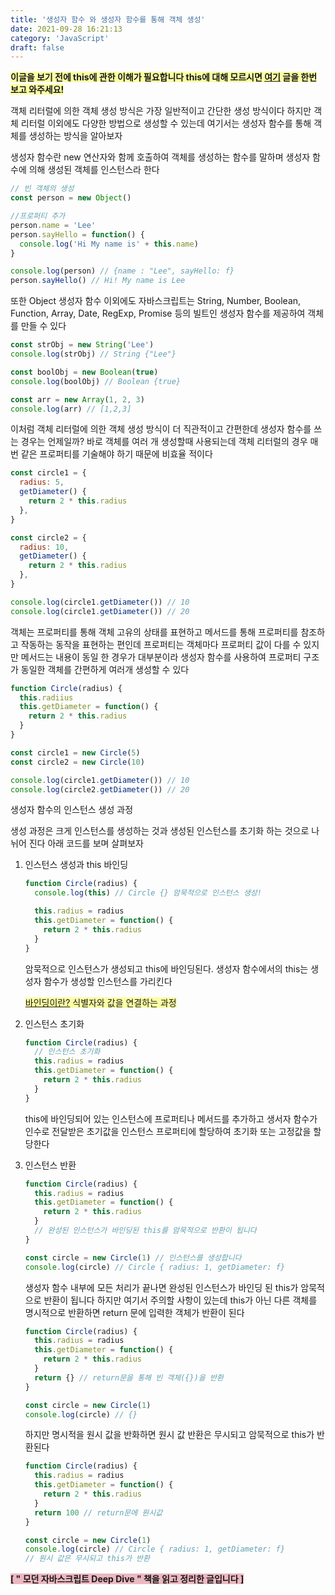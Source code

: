 ```yaml
---
title: '생성자 함수 와 생성자 함수를 통해 객체 생성'
date: 2021-09-28 16:21:13
category: 'JavaScript'
draft: false
---
```


<span class ="hilight-container" style="background: #fbfea4"><strong class="strong-container"> 이글을 보기 전에 this에 관한 이해가 필요합니다 this에 대해 모르시면 [여기](https://looksmyblog.netlify.app/JavaScript/this/) 글을 한번 보고 와주세요!</strong></span>

객체 리터럴에 의한 객체 생성 방식은 가장 일반적이고 간단한 생성 방식이다 하지만 객체 리터럴 이외에도 다양한 방법으로 생성할 수 있는데 여기서는 생성자 함수를 통해 객체를 생성하는 방식을 알아보자

생성자 함수란 new 연산자와 함께 호출하여 객체를 생성하는 함수를 말하며 생성자 함수에 의해 생성된 객체를 인스턴스라 한다

```jsx
// 빈 객체의 생성
const person = new Object()

//프로퍼티 추가
person.name = 'Lee'
person.sayHello = function() {
  console.log('Hi My name is' + this.name)
}

console.log(person) // {name : "Lee", sayHello: f}
person.sayHello() // Hi! My name is Lee
```

또한 Object 생성자 함수 이외에도 자바스크립트는 String, Number, Boolean, Function, Array, Date, RegExp, Promise 등의 빌트인 생성자 함수를 제공하여 객체를 만들 수 있다

```jsx
const strObj = new String('Lee')
console.log(strObj) // String {"Lee"}

const boolObj = new Boolean(true)
console.log(boolObj) // Boolean {true}

const arr = new Array(1, 2, 3)
console.log(arr) // [1,2,3]
```

이처럼 객체 리터럴에 의한 객체 생성 방식이 더 직관적이고 간편한데 생성자 함수를 쓰는 경우는 언제일까? 바로 객체를 여러 개 생성할때 사용되는데 객체 리터럴의 경우 매번 같은 프로퍼티를 기술해야 하기 때문에 비효율 적이다

```jsx
const circle1 = {
  radius: 5,
  getDiameter() {
    return 2 * this.radius
  },
}

const circle2 = {
  radius: 10,
  getDiameter() {
    return 2 * this.radius
  },
}

console.log(circle1.getDiameter()) // 10
console.log(circle1.getDiameter()) // 20
```

객체는 프로퍼티를 통해 객체 고유의 상태를 표현하고 메서드를 통해 프로퍼티를 참조하고 작동하는 동작을 표현하는 편인데 프로퍼티는 객체마다 프로퍼티 값이 다를 수 있지만 메서드는 내용이 동일 한 경우가 대부분이라 생성자 함수를 사용하여 프로퍼티 구조가 동일한 객체를 간편하게 여러개 생성할 수 있다

```jsx
function Circle(radius) {
  this.radiius
  this.getDiameter = function() {
    return 2 * this.radius
  }
}

const circle1 = new Circle(5)
const circle2 = new Circle(10)

console.log(circle1.getDiameter()) // 10
console.log(circle2.getDiameter()) // 20
```

생성자 함수의 인스턴스 생성 과정

생성 과정은 크게 인스턴스를 생성하는 것과 생성된 인스턴스를 초기화 하는 것으로 나뉘어 진다 아래 코드를 보며 살펴보자

1. 인스턴스 생성과 this 바인딩

   ```jsx
   function Circle(radius) {
     console.log(this) // Circle {} 암묵적으로 인스턴스 생성!

     this.radius = radius
     this.getDiameter = function() {
       return 2 * this.radius
     }
   }
   ```

   암묵적으로 인스턴스가 생성되고 this에 바인딩된다. 생성자 함수에서의 this는 생성자 함수가 생성할 인스턴스를 가리킨다

   <span class="hilight-container" style="background: #fbfea4"> <u>바인딩이란?</u> 식별자와 값을 연결하는 과정</span>

2. 인스턴스 초기화

   ```jsx
   function Circle(radius) {
     // 인스턴스 초기화
     this.radius = radius
     this.getDiameter = function() {
       return 2 * this.radius
     }
   }
   ```

   this에 바인딩되어 있는 인스턴스에 프로퍼티나 메서드를 추가하고 생서자 함수가 인수로 전달받은 초기값을 인스턴스 프로퍼티에 할당하여 초기화 또는 고정값을 할당한다

3. 인스턴스 반환

   ```jsx
   function Circle(radius) {
     this.radius = radius
     this.getDiameter = function() {
       return 2 * this.radius
     }
     // 완성된 인스턴스가 바인딩된 this를 암묵적으로 반환이 됩니다
   }

   const circle = new Circle(1) // 인스턴스를 생성합니다
   console.log(circle) // Circle { radius: 1, getDiameter: f}
   ```

   생성자 함수 내부에 모든 처리가 끝나면 완성된 인스턴스가 바인딩 된 this가 암묵적으로 반환이 됩니다 하지만 여기서 주의할 사항이 있는데 this가 아닌 다른 객체를 명시적으로 반환하면 return 문에 입력한 객체가 반환이 된다

   ```jsx
   function Circle(radius) {
     this.radius = radius
     this.getDiameter = function() {
       return 2 * this.radius
     }
     return {} // return문을 통해 빈 객체({})을 반환
   }

   const circle = new Circle(1)
   console.log(circle) // {}
   ```

   하지만 명시적을 원시 값을 반화하면 원시 값 반환은 무시되고 암묵적으로 this가 반환된다

   ```jsx
   function Circle(radius) {
     this.radius = radius
     this.getDiameter = function() {
       return 2 * this.radius
     }
     return 100 // return문에 원시값
   }

   const circle = new Circle(1)
   console.log(circle) // Circle { radius: 1, getDiameter: f}
   // 원시 값은 무시되고 this가 반환
   ```

<span class ="hilight-container" style="background: #ebb8c1"><strong class="strong-container">[ " 모던 자바스크립트 Deep Dive " 책을 읽고 정리한 글입니다 ]</strong></span>
